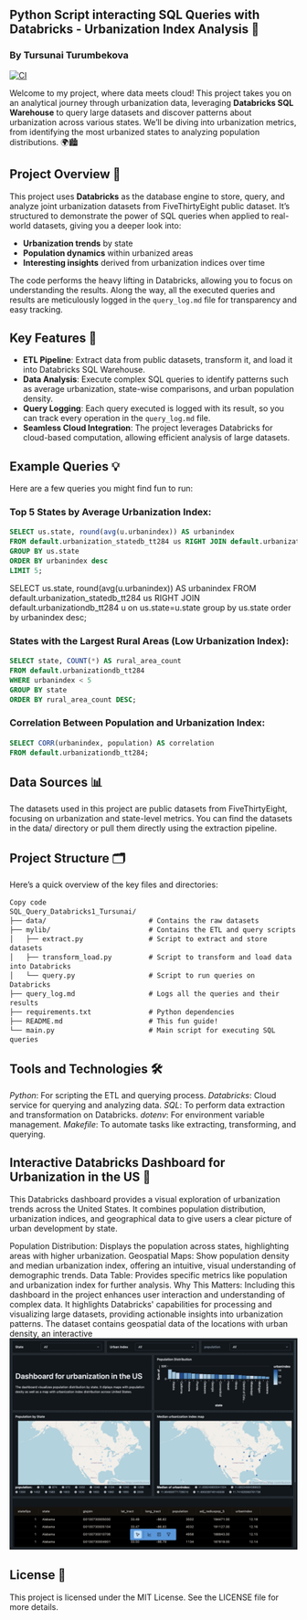 ## Python Script interacting SQL Queries with Databricks - Urbanization Index Analysis 🚀
### By Tursunai Turumbekova
[![CI](https://github.com/nogibjj/SQL_Query_Databricks1_Tursunai/actions/workflows/cicd.yml/badge.svg?branch=main)](https://github.com/nogibjj/SQL_Query_Databricks1_Tursunai/actions/workflows/cicd.yml)

Welcome to my project, where data meets cloud! This project takes you on an analytical journey through urbanization data, leveraging **Databricks SQL Warehouse** to query large datasets and discover patterns about urbanization across various states. We’ll be diving into urbanization metrics, from identifying the most urbanized states to analyzing population distributions. 🌍🏙️

## Project Overview 🧐

This project uses **Databricks** as the database engine to store, query, and analyze joint urbanization datasets from FiveThirtyEight public dataset. It’s structured to demonstrate the power of SQL queries when applied to real-world datasets, giving you a deeper look into:
- **Urbanization trends** by state
- **Population dynamics** within urbanized areas
- **Interesting insights** derived from urbanization indices over time

The code performs the heavy lifting in Databricks, allowing you to focus on understanding the results. Along the way, all the executed queries and results are meticulously logged in the `query_log.md` file for transparency and easy tracking.

## Key Features 🔑

- **ETL Pipeline**: Extract data from public datasets, transform it, and load it into Databricks SQL Warehouse.
- **Data Analysis**: Execute complex SQL queries to identify patterns such as average urbanization, state-wise comparisons, and urban population density.
- **Query Logging**: Each query executed is logged with its result, so you can track every operation in the `query_log.md` file.
- **Seamless Cloud Integration**: The project leverages Databricks for cloud-based computation, allowing efficient analysis of large datasets.


## Example Queries 💡
Here are a few queries you might find fun to run:

### Top 5 States by Average Urbanization Index:

```sql
SELECT us.state, round(avg(u.urbanindex)) AS urbanindex
FROM default.urbanization_statedb_tt284 us RIGHT JOIN default.urbanizationdb_tt284 u ON us.state=u.state
GROUP BY us.state
ORDER BY urbanindex desc
LIMIT 5;
```
SELECT us.state, round(avg(u.urbanindex)) AS urbanindex
FROM default.urbanization_statedb_tt284 us RIGHT JOIN default.urbanizationdb_tt284 u on us.state=u.state
group by us.state
order by urbanindex desc;
### States with the Largest Rural Areas (Low Urbanization Index):

```sql
SELECT state, COUNT(*) AS rural_area_count
FROM default.urbanizationdb_tt284
WHERE urbanindex < 5
GROUP BY state
ORDER BY rural_area_count DESC;
```
### Correlation Between Population and Urbanization Index:

```sql
SELECT CORR(urbanindex, population) AS correlation
FROM default.urbanizationdb_tt284;
```
## Data Sources 📊
The datasets used in this project are public datasets from FiveThirtyEight, focusing on urbanization and state-level metrics. You can find the datasets in the data/ directory or pull them directly using the extraction pipeline.

## Project Structure 🗂️
Here’s a quick overview of the key files and directories:

```plaintext
Copy code
SQL_Query_Databricks1_Tursunai/
├── data/                         # Contains the raw datasets
├── mylib/                        # Contains the ETL and query scripts
│   ├── extract.py                # Script to extract and store datasets
│   ├── transform_load.py         # Script to transform and load data into Databricks
│   └── query.py                  # Script to run queries on Databricks
├── query_log.md                  # Logs all the queries and their results
├── requirements.txt              # Python dependencies
├── README.md                     # This fun guide!
└── main.py                       # Main script for executing SQL queries
```
## Tools and Technologies 🛠️
*Python*: For scripting the ETL and querying process.
*Databricks*: Cloud service for querying and analyzing data.
*SQL*: To perform data extraction and transformation on Databricks.
*dotenv*: For environment variable management.
*Makefile*: To automate tasks like extracting, transforming, and querying.

## Interactive Databricks Dashboard for Urbanization in the US 🌆
This Databricks dashboard provides a visual exploration of urbanization trends across the United States. It combines population distribution, urbanization indices, and geographical data to give users a clear picture of urban development by state.

Population Distribution: Displays the population across states, highlighting areas with higher urbanization.
Geospatial Maps: Show population density and median urbanization index, offering an intuitive, visual understanding of demographic trends.
Data Table: Provides specific metrics like population and urbanization index for further analysis.
Why This Matters:
Including this dashboard in the project enhances user interaction and understanding of complex data. It highlights Databricks' capabilities for processing and visualizing large datasets, providing actionable insights into urbanization patterns.
The dataset contains geospatial data of the locations with urban density, an interactive 
![Dashboard](Dashboard.png)

## License 📄
This project is licensed under the MIT License. See the LICENSE file for more details.
